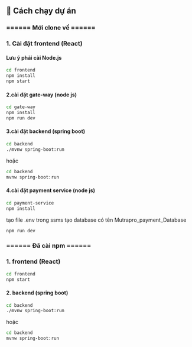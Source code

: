## 🚀 Cách chạy dự án

### ====== Mới clone về ======

### 1. Cài đặt frontend (React)

#### Lưu ý phải cài Node.js

```bash
cd frontend
npm install
npm start
```

#### 2.cài đặt gate-way (node js)

```bash
cd gate-way
npm install
npm run dev
```

#### 3.cài đặt backend (spring boot)

```bash
cd backend
./mvnw spring-boot:run
```

hoặc

```bash
cd backend
mvnw spring-boot:run
```

#### 4.cài đặt payment service (node js)

```bash
cd payment-service
npm install
```

tạo file .env
trong ssms tạo database có tên Mutrapro_payment_Database

```bash
npm run dev
```

### ====== Đã cài npm ======

### 1. frontend (React)

```bash
cd frontend
npm start
```

#### 2. backend (spring boot)

```bash
cd backend
./mvnw spring-boot:run
```

hoặc

```bash
cd backend
mvnw spring-boot:run
```
